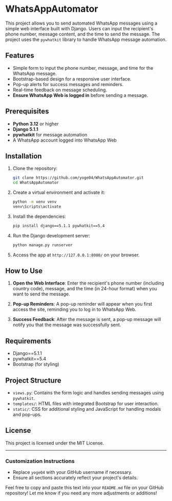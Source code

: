 

# WhatsAppAutomator

This project allows you to send automated WhatsApp messages using a simple web interface built with Django. Users can input the recipient's phone number, message content, and the time to send the message. The project uses the `pywhatkit` library to handle WhatsApp message automation.

## Features

- Simple form to input the phone number, message, and time for the WhatsApp message.
- Bootstrap-based design for a responsive user interface.
- Pop-up alerts for success messages and reminders.
- Real-time feedback on message scheduling.
- **Ensure WhatsApp Web is logged in** before sending a message.

## Prerequisites

- **Python 3.12** or higher
- **Django 5.1.1**
- **pywhatkit** for message automation
- A WhatsApp account logged into WhatsApp Web

## Installation

1. Clone the repository:

   ```bash
   git clone https://github.com/yoge04/WhatsAppAutomator.git
   cd WhatsAppAutomator
   ```

2. Create a virtual environment and activate it:

   ```bash
   python -m venv venv
   venv\Scripts\activate
   ```

3. Install the dependencies:

   ```bash
   pip install django==5.1.1 pywhatkit==5.4

   ```

4. Run the Django development server:

   ```bash
   python manage.py runserver
   ```

5. Access the app at `http://127.0.0.1:8000/` on your browser.

## How to Use

1. **Open the Web Interface**:
   Enter the recipient's phone number (including country code), message, and the time (in 24-hour format) when you want to send the message.

2. **Pop-up Reminders**:
   A pop-up reminder will appear when you first access the site, reminding you to log in to WhatsApp Web.

3. **Success Feedback**:
   After the message is sent, a pop-up message will notify you that the message was successfully sent.

## Requirements

- Django==5.1.1
- pywhatkit==5.4
- Bootstrap (for styling)

## Project Structure

- `views.py`: Contains the form logic and handles sending messages using `pywhatkit`.
- `templates/`: HTML files with integrated Bootstrap for user interaction.
- `static/`: CSS for additional styling and JavaScript for handling modals and pop-ups.

## License

This project is licensed under the MIT License.

---

### Customization Instructions
- Replace `yoge04` with your GitHub username if necessary.
- Ensure all sections accurately reflect your project's details.

Feel free to copy and paste this text into your `README.md` file on your GitHub repository! Let me know if you need any more adjustments or additions!
